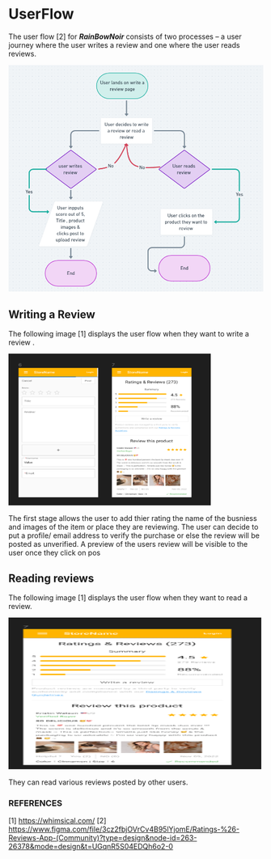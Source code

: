 # UserFlow
The user flow [2] for _**RainBowNoir**_ consists of two processes – a user journey where the user writes a review and one where the user reads reviews.

<img src="packages/frontend/src/assets/UserFlow .png">

## Writing a Review

The following image [1] displays the user flow when they want to write a review .

<img src="packages/frontend/src/assets/UI Design Flow for RN.png" width="400" height="300">

The first stage allows the user to add thier rating the name of the busniess and images of the item or place they are reviewing. 
The user can decide to put a profile/ email address to verify the purchase or else the review will be posted as unverified.
A preview of the users review will be visible to the user once they click on pos 

## Reading reviews 

The following image [1] displays the user flow when they want to read a review.

<img src="packages/frontend/src/assets/read review page.png" width="500" height="300">

They can read various reviews posted by other users.

### REFERENCES

[1] https://whimsical.com/
[2] https://www.figma.com/file/3cz2fbjOVrCv4B95lYjomE/Ratings-%26-Reviews-App-(Community)?type=design&node-id=263-26378&mode=design&t=UGqnR5S04EDQh6o2-0
